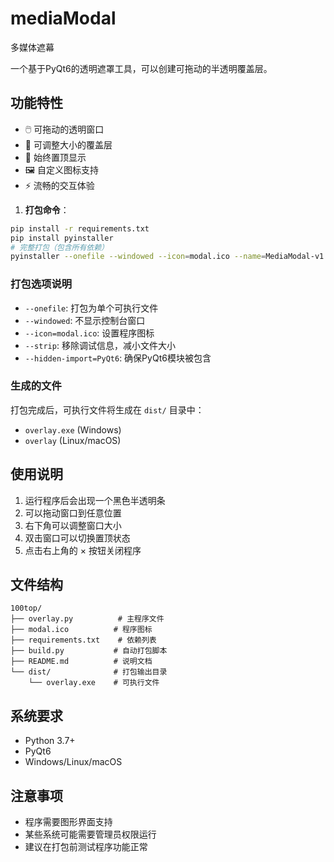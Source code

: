 # mediaModal
多媒体遮幕

一个基于PyQt6的透明遮罩工具，可以创建可拖动的半透明覆盖层。

## 功能特性

- 🖱️ 可拖动的透明窗口
- 📏 可调整大小的覆盖层
- 🎯 始终置顶显示
- 🖼️ 自定义图标支持
- ⚡ 流畅的交互体验


1. **打包命令**：
```bash
pip install -r requirements.txt
pip install pyinstaller
# 完整打包（包含所有依赖）
pyinstaller --onefile --windowed --icon=modal.ico --name=MediaModal-v1.0  --strip --hidden-import=PyQt6 --hidden-import=pkgutil --hidden-import=QtCore mediaModal.py
```

### 打包选项说明

- `--onefile`: 打包为单个可执行文件
- `--windowed`: 不显示控制台窗口
- `--icon=modal.ico`: 设置程序图标
- `--strip`: 移除调试信息，减小文件大小
- `--hidden-import=PyQt6`: 确保PyQt6模块被包含

### 生成的文件

打包完成后，可执行文件将生成在 `dist/` 目录中：
- `overlay.exe` (Windows)
- `overlay` (Linux/macOS)

## 使用说明

1. 运行程序后会出现一个黑色半透明条
2. 可以拖动窗口到任意位置
3. 右下角可以调整窗口大小
4. 双击窗口可以切换置顶状态
5. 点击右上角的 × 按钮关闭程序

## 文件结构

```
100top/
├── overlay.py          # 主程序文件
├── modal.ico          # 程序图标
├── requirements.txt    # 依赖列表
├── build.py           # 自动打包脚本
├── README.md          # 说明文档
└── dist/              # 打包输出目录
    └── overlay.exe    # 可执行文件
```

## 系统要求

- Python 3.7+
- PyQt6
- Windows/Linux/macOS

## 注意事项

- 程序需要图形界面支持
- 某些系统可能需要管理员权限运行
- 建议在打包前测试程序功能正常
